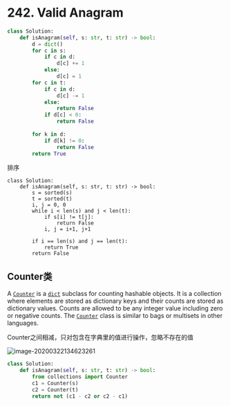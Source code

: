 # 242. Valid Anagram

~~~python
class Solution:
    def isAnagram(self, s: str, t: str) -> bool:
        d = dict()
        for c in s:
            if c in d:
                d[c] += 1
            else:
                d[c] = 1
        for c in t:
            if c in d:
                d[c] -= 1
            else:
                return False
            if d[c] < 0:
                return False
            
        for k in d:
            if d[k] != 0:
                return False
        return True
~~~

排序

~~~
class Solution:
    def isAnagram(self, s: str, t: str) -> bool:
        s = sorted(s)
        t = sorted(t)
        i, j = 0, 0
        while i < len(s) and j < len(t):
            if s[i] != t[j]:
                return False
            i, j = i+1, j+1
        
        if i == len(s) and j == len(t):
            return True
        return False
~~~

## Counter类

A [`Counter`](https://docs.python.org/3.8/library/collections.html#collections.Counter) is a [`dict`](https://docs.python.org/3.8/library/stdtypes.html#dict) subclass for counting hashable objects. It is a collection where elements are stored as dictionary keys and their counts are stored as dictionary values. Counts are allowed to be any integer value including zero or negative counts. The [`Counter`](https://docs.python.org/3.8/library/collections.html#collections.Counter) class is similar to bags or multisets in other languages.

Counter之间相减，只对包含在字典里的值进行操作，忽略不存在的值

![image-20200322134623261](.assert/image-20200322134623261.png)

~~~python
class Solution:
    def isAnagram(self, s: str, t: str) -> bool:
        from collections import Counter
        c1 = Counter(s)
        c2 = Counter(t)
        return not (c1 - c2 or c2 - c1)
~~~

